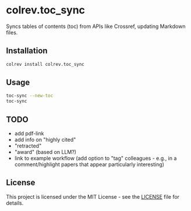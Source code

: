 # colrev.toc_sync

Syncs tables of contents (toc) from APIs like Crossref, updating Markdown files.

## Installation

```bash
colrev install colrev.toc_sync
```

## Usage

```bash
toc-sync --new-toc
toc-sync
```

## TODO

- add pdf-link
- add info on "highly cited"
- "retracted"
- "award" (based on LLM?)
- link to example workflow (add option to "tag" colleagues - e.g., in a comment/highlight papers that appear particularly interesting)

## License

This project is licensed under the MIT License - see the [LICENSE](LICENSE) file for details.
